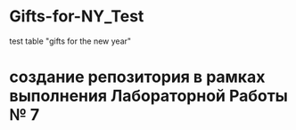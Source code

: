 # Gifts-for-NY_Test
test table "gifts for the new year"
# создание репозитория в рамках выполнения Лабораторной Работы № 7
